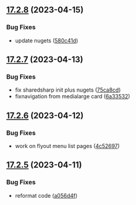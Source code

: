 ## [17.2.8](https://github.com/phandcock/GrampsView/compare/v17.2.7...v17.2.8) (2023-04-15)


### Bug Fixes

* update nugets ([580c41d](https://github.com/phandcock/GrampsView/commit/580c41d429b3bdfe7ef8f65638686c5d3dd36564))



## [17.2.7](https://github.com/phandcock/GrampsView/compare/v17.2.6...v17.2.7) (2023-04-13)


### Bug Fixes

* fix sharedsharp init plus nugets ([75ca8cd](https://github.com/phandcock/GrampsView/commit/75ca8cda2b5a61ce0f33b0382621c268a45b24f9))
* fixnavigation from medialarge card ([6a33532](https://github.com/phandcock/GrampsView/commit/6a335320035309dfd24ada88c531f60828a2563d))



## [17.2.6](https://github.com/phandcock/GrampsView/compare/v17.2.5...v17.2.6) (2023-04-12)


### Bug Fixes

* work on flyout menu list pages ([4c52697](https://github.com/phandcock/GrampsView/commit/4c52697384e2859a4304e73d25a86883881a0fda))



## [17.2.5](https://github.com/phandcock/GrampsView/compare/v17.2.4...v17.2.5) (2023-04-11)


### Bug Fixes

* reformat code ([a056d4f](https://github.com/phandcock/GrampsView/commit/a056d4fdc232bd20e1f3885537a6805257e7a808))



